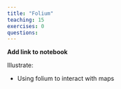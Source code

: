 ```yaml
---
title: "Folium"
teaching: 15
exercises: 0
questions:
---
```


**Add link to notebook**

Illustrate:

- Using folium to interact with maps
